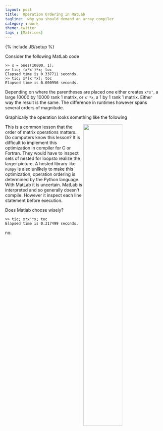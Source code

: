 ```yaml
---
layout: post
title:  Operation Ordering in MatLab
tagline:  why you should demand an array compiler
category : work
theme: twitter
tags : [Matrices]
---
```

{% include JB/setup %}

Consider the following MatLab code

    >> x = ones(10000, 1);
    >> tic; (x*x')*x; toc
    Elapsed time is 0.337711 seconds.
    >> tic; x*(x'*x); toc
    Elapsed time is 0.000956 seconds.

Depending on where the parentheses are placed one either creates `x*x'`, a large 10000 by 10000 rank 1 matrix, or `x'*x`, a 1 by 1 rank 1 matrix.  Either way the result is the same.  The difference in runtimes however spans several orders of magnitude.

Graphically the operation looks something like the following

<img src="{{ BASE_PATH }}/images/xxtrans.png" width="50%" align="right">

This is a common lesson that the order of matrix operations matters.  Do computers know this lesson?  It is difficult to implement this optimization in compiler for C or Fortran.  They would have to inspect sets of nested for loopsto realize the larger picture.  A hosted library like `numpy` is also unlikely to make this optimization; operation ordering is determined by the Python language.  With MatLab it is uncertain.  MatLab is interpreted and so generally doesn't compile.  However it inspect each line statement before execution.

Does Matlab choose wisely?

    >> tic; x*x'*x; toc
    Elapsed time is 0.317499 seconds.

no.
